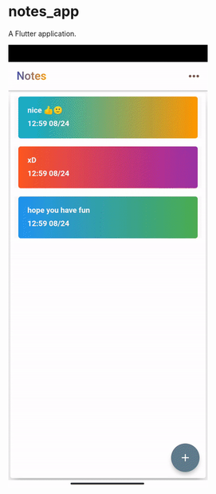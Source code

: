 # notes_app

A  Flutter application.

![gif](https://github.com/hosin211/Notes-app/blob/main/screen%20record.gif
)

